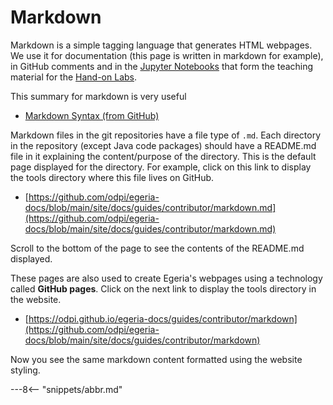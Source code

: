 <!-- SPDX-License-Identifier: CC-BY-4.0 -->
<!-- Copyright Contributors to the ODPi Egeria project 2020. -->

# Markdown

Markdown is a simple tagging language that generates HTML webpages.
We use it for documentation (this page is written in markdown for example), in GitHub comments and
in the [Jupyter Notebooks](/egeria-docs/education/tutorialsjupyter-tutorial/overview) that form the teaching material for the
[Hand-on Labs](/egeria-docs/education/open-metadata-labs).

This summary for markdown is very useful
* [Markdown Syntax (from GitHub)](https://guides.github.com/pdfs/markdown-cheatsheet-online.pdf)

Markdown files in the git repositories have a file type of `.md`.  Each directory in the repository
(except Java code packages) should have a README.md file in it explaining the content/purpose
of the directory.  This is the default page displayed for the directory.  For example,
click on this link to display the tools directory where this file lives on GitHub.

* [https://github.com/odpi/egeria-docs/blob/main/site/docs/guides/contributor/markdown.md](https://github.com/odpi/egeria-docs/blob/main/site/docs/guides/contributor/markdown.md)

Scroll to the bottom of the page to see the contents of the README.md displayed.

These pages are also used to create Egeria's webpages using a technology called **GitHub pages**.
Click on the next link to display the tools directory in the website.

* [https://odpi.github.io/egeria-docs/guides/contributor/markdown](https://github.com/odpi/egeria-docs/blob/main/site/docs/guides/contributor/markdown)

Now you see the same markdown content formatted using the website styling.

---8<-- "snippets/abbr.md"
